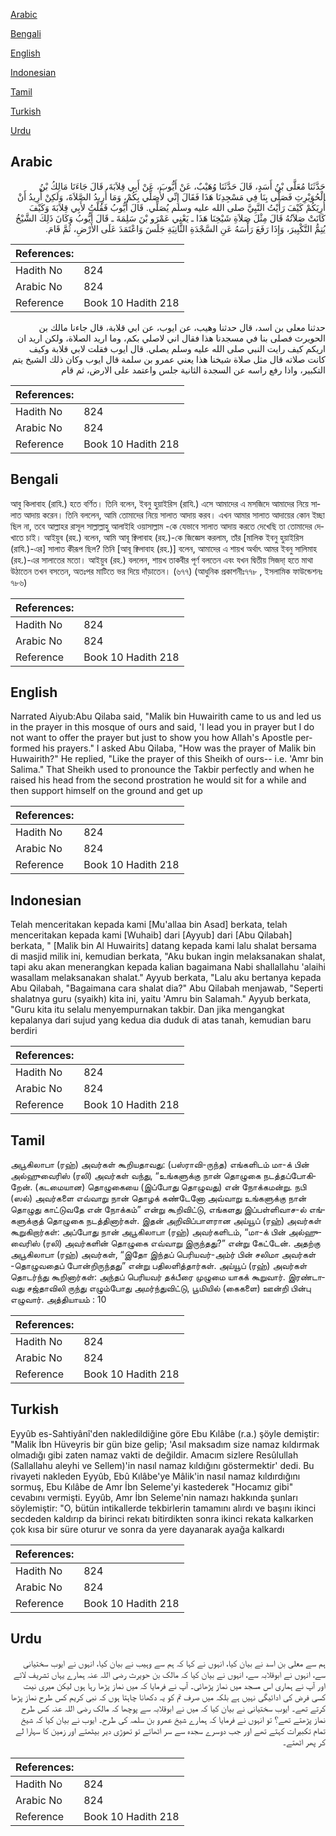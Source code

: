 [Arabic](#arabic)

[Bengali](#bengali)

[English](#english)

[Indonesian](#indonesian)

[Tamil](#tamil)

[Turkish](#turkish)

[Urdu](#urdu)

## Arabic


<div dir="rtl" lang="ar" style={{fontSize:'larger',backgroundColor:'#f8f9fa',padding:20}}>
حَدَّثَنَا مُعَلَّى بْنُ أَسَدٍ، قَالَ حَدَّثَنَا وُهَيْبٌ، عَنْ أَيُّوبَ، عَنْ أَبِي قِلاَبَةَ، قَالَ جَاءَنَا مَالِكُ بْنُ الْحُوَيْرِثِ فَصَلَّى بِنَا فِي مَسْجِدِنَا هَذَا فَقَالَ إِنِّي لأُصَلِّي بِكُمْ، وَمَا أُرِيدُ الصَّلاَةَ، وَلَكِنْ أُرِيدُ أَنْ أُرِيَكُمْ كَيْفَ رَأَيْتُ النَّبِيَّ صلى الله عليه وسلم يُصَلِّي‏.‏ قَالَ أَيُّوبُ فَقُلْتُ لأَبِي قِلاَبَةَ وَكَيْفَ كَانَتْ صَلاَتُهُ قَالَ مِثْلَ صَلاَةِ شَيْخِنَا هَذَا ـ يَعْنِي عَمْرَو بْنَ سَلِمَةَ ـ قَالَ أَيُّوبُ وَكَانَ ذَلِكَ الشَّيْخُ يُتِمُّ التَّكْبِيرَ، وَإِذَا رَفَعَ رَأْسَهُ عَنِ السَّجْدَةِ الثَّانِيَةِ جَلَسَ وَاعْتَمَدَ عَلَى الأَرْضِ، ثُمَّ قَامَ‏.‏
</div>
<div style={{backgroundColor:'#f8f9fa',padding:20, marginBottom: 10}}><table> <thead> <tr> <th>References:</th> <th></th> </tr> </thead> <tbody><tr><td>Hadith No</td><td>824</td></tr><tr><td>Arabic No</td><td>824</td></tr><tr><td>Reference</td><td>Book 10 Hadith 218</td></tr></tbody></table></div>


<div dir="rtl" lang="ar" style={{fontSize:'larger',backgroundColor:'#f8f9fa',padding:20}}>
حدثنا معلى بن اسد، قال حدثنا وهيب، عن ايوب، عن ابي قلابة، قال جاءنا مالك بن الحويرث فصلى بنا في مسجدنا هذا فقال اني لاصلي بكم، وما اريد الصلاة، ولكن اريد ان اريكم كيف رايت النبي صلى الله عليه وسلم يصلي. قال ايوب فقلت لابي قلابة وكيف كانت صلاته قال مثل صلاة شيخنا هذا يعني عمرو بن سلمة قال ايوب وكان ذلك الشيخ يتم التكبير، واذا رفع راسه عن السجدة الثانية جلس واعتمد على الارض، ثم قام
</div>
<div style={{backgroundColor:'#f8f9fa',padding:20, marginBottom: 10}}><table> <thead> <tr> <th>References:</th> <th></th> </tr> </thead> <tbody><tr><td>Hadith No</td><td>824</td></tr><tr><td>Arabic No</td><td>824</td></tr><tr><td>Reference</td><td>Book 10 Hadith 218</td></tr></tbody></table></div>

## Bengali


<div dir="ltr" lang="bn" style={{fontSize:'larger',backgroundColor:'#f8f9fa',padding:20}}>
আবু কিলাবাহ (রাযি.) হতে বর্ণিত। তিনি বলেন, ইবনু হুয়াইরিস (রাযি.) এসে আমাদের এ মসজিদে আমাদের নিয়ে সালাত আদায় করেন। তিনি বললেন, আমি তোমাদের নিয়ে সালাত আদায় করব। এখন আমার সালাত আদায়ের কোন ইচ্ছা ছিল না, তবে আল্লাহর রাসূল সাল্লাল্লাহু আলাইহি ওয়াসাল্লাম -কে যেভাবে সালাত আদায় করতে দেখেছি তা তোমাদের দেখাতে চাই। আইয়ুব (রহ.) বলেন, আমি আবূ ক্বিলাবাহ (রহ.)-কে জিজ্ঞেস করলাম, তাঁর [মালিক ইবনু হুয়াইরিস (রাযি.)-এর] সালাত কীরূপ ছিল? তিনি [আবূ ক্বিলাবাহ (রহ.)] বলেন, আমাদের এ শায়খ অর্থাৎ আমর ইবনু সালিমাহ (রহ.)-এর সালাতের মতো। আইয়ুব (রহ.) বললেন, শায়খ তাকবীর পূর্ণ বলতেন এবং যখন দ্বিতীয় সিজদা্ হতে মাথা উঠাতেন তখন বসতেন, অতঃপর মাটিতে ভর দিয়ে দাঁড়াতেন। (৬৭৭) (আধুনিক প্রকাশনীঃ৭৭৮ , ইসলামিক ফাউন্ডেশনঃ ৭৮৬)
</div>
<div style={{backgroundColor:'#f8f9fa',padding:20, marginBottom: 10}}><table> <thead> <tr> <th>References:</th> <th></th> </tr> </thead> <tbody><tr><td>Hadith No</td><td>824</td></tr><tr><td>Arabic No</td><td>824</td></tr><tr><td>Reference</td><td>Book 10 Hadith 218</td></tr></tbody></table></div>

## English


<div dir="ltr" lang="en" style={{fontSize:'larger',backgroundColor:'#f8f9fa',padding:20}}>
Narrated Aiyub:Abu Qilaba said, "Malik bin Huwairith came to us and led us in the prayer in this mosque of ours and said, 'I lead you in prayer but I do not want to offer the prayer but just to show you how Allah's Apostle performed his prayers." I asked Abu Qilaba, "How was the prayer of Malik bin Huwairith?" He replied, "Like the prayer of this Sheikh of ours-- i.e. 'Amr bin Salima." That Sheikh used to pronounce the Takbir perfectly and when he raised his head from the second prostration he would sit for a while and then support himself on the ground and get up
</div>
<div style={{backgroundColor:'#f8f9fa',padding:20, marginBottom: 10}}><table> <thead> <tr> <th>References:</th> <th></th> </tr> </thead> <tbody><tr><td>Hadith No</td><td>824</td></tr><tr><td>Arabic No</td><td>824</td></tr><tr><td>Reference</td><td>Book 10 Hadith 218</td></tr></tbody></table></div>

## Indonesian


<div dir="ltr" lang="id" style={{fontSize:'larger',backgroundColor:'#f8f9fa',padding:20}}>
Telah menceritakan kepada kami [Mu'allaa bin Asad] berkata, telah menceritakan kepada kami [Wuhaib] dari [Ayyub] dari [Abu Qilabah] berkata, " [Malik bin Al Huwairits] datang kepada kami lalu shalat bersama di masjid milik ini, kemudian berkata, "Aku bukan ingin melaksanakan shalat, tapi aku akan menerangkan kepada kalian bagaimana Nabi shallallahu 'alaihi wasallam melaksanakan shalat." Ayyub berkata, "Lalu aku bertanya kepada Abu Qilabah, "Bagaimana cara shalat dia?" Abu Qilabah menjawab, "Seperti shalatnya guru (syaikh) kita ini, yaitu 'Amru bin Salamah." Ayyub berkata, "Guru kita itu selalu menyempurnakan takbir. Dan jika mengangkat kepalanya dari sujud yang kedua dia duduk di atas tanah, kemudian baru berdiri
</div>
<div style={{backgroundColor:'#f8f9fa',padding:20, marginBottom: 10}}><table> <thead> <tr> <th>References:</th> <th></th> </tr> </thead> <tbody><tr><td>Hadith No</td><td>824</td></tr><tr><td>Arabic No</td><td>824</td></tr><tr><td>Reference</td><td>Book 10 Hadith 218</td></tr></tbody></table></div>

## Tamil


<div dir="ltr" lang="ta" style={{fontSize:'larger',backgroundColor:'#f8f9fa',padding:20}}>
அபூகிலாபா (ரஹ்) அவர்கள் கூறியதாவது: (பஸ்ராவி-ருந்த) எங்களிடம் மா-க் பின் அல்ஹுவைரிஸ் (ரலி) அவர்கள் வந்து, “உங்களுக்கு நான் தொழுகை நடத்தப்போகிறேன். (கடமையான) தொழுகையை (இப்போது தொழுவது) என் நோக்கமன்று. நபி (ஸல்) அவர்களை எவ்வாறு நான் தொழக் கண்டேனோ அவ்வாறு உங்களுக்கு நான் தொழுது காட்டுவதே என் நோக்கம்” என்று கூறிவிட்டு, எங்களது இப்பள்ளிவாச-ல் எங்களுக்குத் தொழுகை நடத்தினார்கள். இதன் அறிவிப்பாளரான அய்யூப் (ரஹ்) அவர்கள் கூறுகிறார்கள்: அப்போது நான் அபூகிலாபா (ரஹ்) அவர்களிடம், “மா-க் பின் அல்ஹுவைரிஸ் (ரலி) அவர்களின் தொழுகை எவ்வாறு இருந்தது?” என்று கேட்டேன். அதற்கு அபூகிலாபா (ரஹ்) அவர்கள், “இதோ இந்தப் பெரியவர்-அம்ர் பின் சலிமா அவர்கள் -தொழுவதைப் போன்றிருந்தது” என்று பதிலளித்தார்கள். அய்யூப் (ரஹ்) அவர்கள் தொடர்ந்து கூறினார்கள்: அந்தப் பெரியவர் தக்பீரை முழுமை யாகக் கூறுவார். இரண்டாவது சஜ்தாவிலி ருந்து எழும்போது அமர்ந்துவிட்டு, பூமியில் (கைகளை) ஊன்றி பின்பு எழுவார். அத்தியாயம் : 10
</div>
<div style={{backgroundColor:'#f8f9fa',padding:20, marginBottom: 10}}><table> <thead> <tr> <th>References:</th> <th></th> </tr> </thead> <tbody><tr><td>Hadith No</td><td>824</td></tr><tr><td>Arabic No</td><td>824</td></tr><tr><td>Reference</td><td>Book 10 Hadith 218</td></tr></tbody></table></div>

## Turkish


<div dir="ltr" lang="tr" style={{fontSize:'larger',backgroundColor:'#f8f9fa',padding:20}}>
Eyyûb es-Sahtiyânî'den nakledildiğine göre Ebu Kılâbe (r.a.) şöyle demiştir: "Malik İbn Hüveyris bir gün bize gelip; 'Asıl maksadım size namaz kıldırmak olmadığı gibi zaten namaz vakti de değildir. Amacım sizlere Resûlullah (Sallallahu aleyhi ve Sellem)'in nasıl namaz kıldığını göstermektir' dedi. Bu rivayeti nakleden Eyyûb, Ebû Kılâbe'ye Mâlik'in nasıl namaz kıldırdığını sormuş, Ebu Kılâbe de Amr İbn Seleme'yi kastederek "Hocamız gibi" cevabını vermişti. Eyyûb, Amr İbn Seleme'nin namazı hakkında şunları söylemiştir: "O, bütün intikallerde tekbirlerin tamamını alırdı ve başını ikinci secdeden kaldırıp da birinci rekatı bitirdikten sonra ikinci rekata kalkarken çok kısa bir süre oturur ve sonra da yere dayanarak ayağa kalkardı
</div>
<div style={{backgroundColor:'#f8f9fa',padding:20, marginBottom: 10}}><table> <thead> <tr> <th>References:</th> <th></th> </tr> </thead> <tbody><tr><td>Hadith No</td><td>824</td></tr><tr><td>Arabic No</td><td>824</td></tr><tr><td>Reference</td><td>Book 10 Hadith 218</td></tr></tbody></table></div>

## Urdu


<div dir="rtl" lang="ur" style={{fontSize:'larger',backgroundColor:'#f8f9fa',padding:20}}>
ہم سے معلی بن اسد نے بیان کیا، انہوں نے کہا کہ ہم سے وہیب نے بیان کیا، انہوں نے ایوب سختیانی سے، انہوں نے ابوقلابہ سے، انہوں نے بیان کیا کہ مالک بن حویرث رضی اللہ عنہ ہمارے یہاں تشریف لائے اور آپ نے ہماری اس مسجد میں نماز پڑھائی۔ آپ نے فرمایا کہ میں نماز پڑھا رہا ہوں لیکن میری نیت کسی فرض کی ادائیگی نہیں ہے بلکہ میں صرف تم کو یہ دکھانا چاہتا ہوں کہ نبی کریم کس طرح نماز پڑھا کرتے تھے۔ ایوب سختیانی نے بیان کیا کہ میں نے ابوقلابہ سے پوچھا کہ مالک رضی اللہ عنہ کس طرح نماز پڑھتے تھے؟ تو انہوں نے فرمایا کہ ہمارے شیخ عمرو بن سلمہ کی طرح۔ ایوب نے بیان کیا کہ شیخ تمام تکبیرات کہتے تھے اور جب دوسرے سجدہ سے سر اٹھاتے تو تھوڑی دیر بیٹھتے اور زمین کا سہارا لے کر پھر اٹھتے۔
</div>
<div style={{backgroundColor:'#f8f9fa',padding:20, marginBottom: 10}}><table> <thead> <tr> <th>References:</th> <th></th> </tr> </thead> <tbody><tr><td>Hadith No</td><td>824</td></tr><tr><td>Arabic No</td><td>824</td></tr><tr><td>Reference</td><td>Book 10 Hadith 218</td></tr></tbody></table></div>